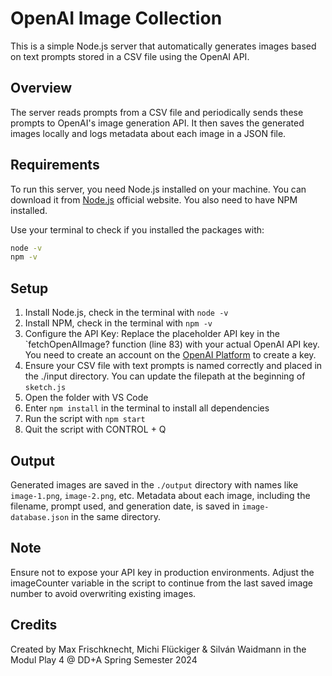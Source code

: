 # OpenAI Image Collection

This is a simple Node.js server that automatically generates images based on text prompts stored in a CSV file using the OpenAI API.

## Overview

The server reads prompts from a CSV file and periodically sends these prompts to OpenAI's image generation API. It then saves the generated images locally and logs metadata about each image in a JSON file.

## Requirements

To run this server, you need Node.js installed on your machine. You can download it from [Node.js](https://nodejs.org/en) official website. You also need to have NPM installed. 

Use your terminal to check if you installed the packages with: 

```bash
node -v
npm -v
```

## Setup

1. Install Node.js, check in the terminal with `node -v`
2. Install NPM, check in the terminal with `npm -v`
3. Configure the API Key: Replace the placeholder API key in the `fetchOpenAIImage? function (line 83) with your actual OpenAI API key. You need to create an account on the [OpenAI Platform](https://platform.openai.com/) to create a key.
4. Ensure your CSV file with text prompts is named correctly and placed in the ./input directory. You can update the filepath at the beginning of `sketch.js`
3. Open the folder with VS Code
4. Enter `npm install` in the terminal to install all dependencies
5. Run the script with `npm start`
6. Quit the script with CONTROL + Q

## Output

Generated images are saved in the `./output` directory with names like `image-1.png`, `image-2.png`, etc. Metadata about each image, including the filename, prompt used, and generation date, is saved in `image-database.json` in the same directory.

## Note

Ensure not to expose your API key in production environments.
Adjust the imageCounter variable in the script to continue from the last saved image number to avoid overwriting existing images.

## Credits

Created by Max Frischknecht, Michi Flückiger & Silván Waidmann in the Modul Play 4 @ DD+A Spring Semester 2024